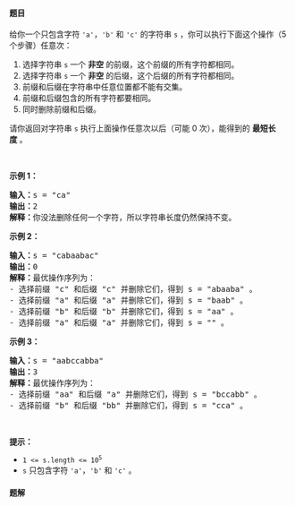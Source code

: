 #### 题目
<p>给你一个只包含字符 <code>'a'</code>，<code>'b'</code> 和 <code>'c'</code> 的字符串 <code>s</code> ，你可以执行下面这个操作（5 个步骤）任意次：</p>

<ol>
	<li>选择字符串 <code>s</code> 一个 <strong>非空</strong> 的前缀，这个前缀的所有字符都相同。</li>
	<li>选择字符串 <code>s</code> 一个 <strong>非空</strong> 的后缀，这个后缀的所有字符都相同。</li>
	<li>前缀和后缀在字符串中任意位置都不能有交集。</li>
	<li>前缀和后缀包含的所有字符都要相同。</li>
	<li>同时删除前缀和后缀。</li>
</ol>

<p>请你返回对字符串 <code>s</code> 执行上面操作任意次以后（可能 0 次），能得到的 <strong>最短长度</strong> 。</p>

<p> </p>

<p><strong>示例 1：</strong></p>

<pre>
<b>输入：</b>s = "ca"
<b>输出：</b>2
<strong>解释：</strong>你没法删除任何一个字符，所以字符串长度仍然保持不变。
</pre>

<p><strong>示例 2：</strong></p>

<pre>
<b>输入：</b>s = "cabaabac"
<b>输出：</b>0
<b>解释：</b>最优操作序列为：
- 选择前缀 "c" 和后缀 "c" 并删除它们，得到 s = "abaaba" 。
- 选择前缀 "a" 和后缀 "a" 并删除它们，得到 s = "baab" 。
- 选择前缀 "b" 和后缀 "b" 并删除它们，得到 s = "aa" 。
- 选择前缀 "a" 和后缀 "a" 并删除它们，得到 s = "" 。</pre>

<p><strong>示例 3：</strong></p>

<pre>
<b>输入：</b>s = "aabccabba"
<b>输出：</b>3
<b>解释：</b>最优操作序列为：
- 选择前缀 "aa" 和后缀 "a" 并删除它们，得到 s = "bccabb" 。
- 选择前缀 "b" 和后缀 "bb" 并删除它们，得到 s = "cca" 。
</pre>

<p> </p>

<p><strong>提示：</strong></p>

<ul>
	<li><code>1 <= s.length <= 10<sup>5</sup></code></li>
	<li><code>s</code> 只包含字符 <code>'a'</code>，<code>'b'</code> 和 <code>'c'</code> 。</li>
</ul>


 #### 题解